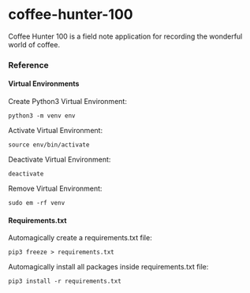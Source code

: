 # coffee-hunter-100

Coffee Hunter 100 is a field note application for recording the wonderful world of coffee.

### Reference

#### Virtual Environments

Create Python3 Virtual Environment:

`python3 -m venv env`

Activate Virtual Environment:

`source env/bin/activate`

Deactivate Virtual Environment:

`deactivate`

Remove Virtual Environment:

`sudo em -rf venv`

#### Requirements.txt

Automagically create a requirements.txt file:

`pip3 freeze > requirements.txt`

Automagically install all packages inside requirements.txt file:

`pip3 install -r requirements.txt`
